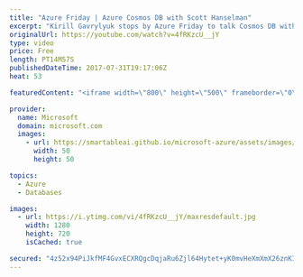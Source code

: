 ```yaml
---
title: "Azure Friday | Azure Cosmos DB with Scott Hanselman"
excerpt: "Kirill Gavrylyuk stops by Azure Friday to talk Cosmos DB with Scott Hanselman. Watch quick overview of the industry's first globally distributed multi-model database service followed by a demo of moving an existing MongoDB app to Cosmos DB with a single config change.  For more information, see: https://azure.microsoft.com/en-us/services/cosmos-db/."
originalUrl: https://youtube.com/watch?v=4fRKzcU__jY
type: video
price: Free
length: PT14M57S
publishedDateTime: 2017-07-31T19:17:06Z
heat: 53

featuredContent: "<iframe width=\"800\" height=\"500\" frameborder=\"0\" src=\"https://www.youtube.com/embed/4fRKzcU__jY\" allow=\"accelerometer; autoplay; encrypted-media; gyroscope; picture-in-picture\" allowfullscreen></iframe>"

provider:
  name: Microsoft
  domain: microsoft.com
  images:
    - url: https://smartableai.github.io/microsoft-azure/assets/images/organizations/microsoft.com-50x50.jpg
      width: 50
      height: 50

topics:
  - Azure
  - Databases

images:
  - url: https://i.ytimg.com/vi/4fRKzcU__jY/maxresdefault.jpg
    width: 1280
    height: 720
    isCached: true

secured: "4z52x94PiJkfMF4GvxECXRQgcDqjaRu6Zjl64Hytet+yK0mvHeXmXmX26znKI5HT5Wu6B9cwhdTqLWsmgibB52uk84vtSXpxNz0nWhY+T+HWjoP+iNeCDTPIKQ0CLvhhT2c3DWa9lVqnqu6dFrQIJJQVT/yZx2lqemcvuB5NKIiZ7XMkxVfY6Lu9B5evtYoI+2B3e3wGQigNmdGyN3e5JO4mtTnpSF3ankTW6felI9ScAxMjBRgXAXuDW+1BtDwRiGyMLDk06ILGtTY4XlPyzdMKZhwu+RV9RcS8MChf3lc0RvwAYRp1xHN7iyUZ+wWilRD3i62k36Pso0JCJ66NrF66ehQdfyTwMOctwBdCjoUGfZgS4nDggwvqBOw06ecF+ff3cAZdPk39jBTEWQD44NtApL74r1XtA3t3IUJhrKY=;2GEJpb1oiNCi9LQeEkt+vw=="
---
```


